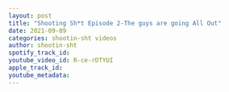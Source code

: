 ```yaml
---
layout: post
title: "Shooting Sh*t Episode 2-The guys are going All Out"
date: 2021-09-09
categories: shootin-sht videos
author: shootin-sht
spotify_track_id: 
youtube_video_id: R-ce-rDTYUI
apple_track_id: 
youtube_metadata: 
---
```

